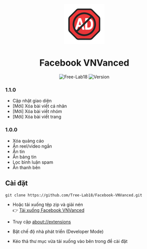 <div align="center">

<img src="icons\icon128.png">

# Facebook VNVanced

![Free-Lab18](https://img.shields.io/badge/Free_Lab18-Nguyễn_Anh_Kiệt-blue?style="social")
![Version](https://img.shields.io/badge/Phiên_bản-1.1.0-blue?style="social")
</div>

### 1.1.0
- Cập nhật giao diện
- [Mới] Xóa bài viết cá nhân
- [Mới] Xóa bài viết nhóm
- [Mới] Xóa bài viết trang

### 1.0.0
- Xóa quảng cáo
- Ẩn reel/video ngắn
- Ẩn tin
- Ẩn bảng tin
- Lọc bình luận spam
- Ẩn thanh bên

## Cài đặt
```
git clone https://github.com/Tree-Lab18/Facebook-VNVanced.git
```
- Hoặc tải xuống tệp zip và giải nén<br>
👉 [Tải xuống Facebook VNVanced](https://github.com/Tree-Lab18/Facebook-VNVanced/archive/refs/heads/main.zip)

- Truy cập <a href="about://extensions" target="_blank">about://extensions</a>
- Bật chế độ nhà phát triển (Developer Mode)
- Kéo thả thư mục vừa tải xuống vào bên trong để cài đặt